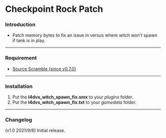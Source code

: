 # Checkpoint Rock Patch

### Introduction
- Patch memory bytes to fix an issue in versus where witch won't spawn if tank is in play.

<hr>

### Requirement
- [Source Scramble (since v0.7.0)](https://forums.alliedmods.net/showthread.php?t=317175)

<hr>

### Installation
1. Put the **l4dvs_witch_spawn_fix.smx** to your _plugins_ folder.
2. Put the **l4dvs_witch_spawn_fix.txt** to your _gamedata_ folder.

<hr>

### Changelog
(v1.0 2021/9/6) Initial release.